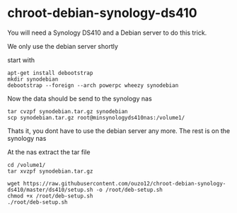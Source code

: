 # chroot-debian-synology-ds410

You will need a Synology DS410 and a Debian server to do this trick.

We only use the debian server shortly

start with


    apt-get install debootstrap
    mkdir synodebian
    debootstrap --foreign --arch powerpc wheezy synodebian

Now the data should be send to the synology nas


    tar cvzpf synodebian.tar.gz synodebian
    scp synodebian.tar.gz root@minsynologyds410nas:/volume1/

Thats it, you dont have to use the debian server any more. The rest is on the synology nas

At the nas extract the tar file


    cd /volume1/
    tar xvzpf synodebian.tar.gz

    wget https://raw.githubusercontent.com/ouzo12/chroot-debian-synology-ds410/master/ds410/setup.sh -o /root/deb-setup.sh
    chmod +x /root/deb-setup.sh
    ./root/deb-setup.sh


